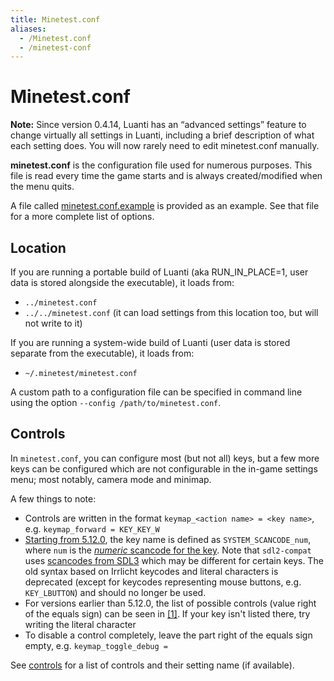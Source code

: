 ```yaml
---
title: Minetest.conf
aliases:
  - /Minetest.conf
  - /minetest-conf
---
```


# Minetest.conf

**Note:** Since version 0.4.14, Luanti has an “advanced settings” feature to change virtually all settings in Luanti, including a brief description of what each setting does. You will now rarely need to edit minetest.conf manually.

**minetest.conf** is the configuration file used for numerous purposes. This file is read every time the game starts and is always created/modified when the menu quits.

A file called [minetest.conf.example](https://github.com/luanti-org/luanti/blob/master/minetest.conf.example) is provided as an example. See that file for a more complete list of options.

## Location

If you are running a portable build of Luanti (aka RUN_IN_PLACE=1, user data is stored alongside the executable), it loads from:

- `../minetest.conf`
- `../../minetest.conf` (it can load settings from this location too, but will not write to it)

If you are running a system-wide build of Luanti (user data is stored separate from the executable), it loads from:

- `~/.minetest/minetest.conf`

A custom path to a configuration file can be specified in command line using the option `--config /path/to/minetest.conf`.

## Controls

In `minetest.conf`, you can configure most (but not all) keys, but a few more keys can be configured which are not configurable in the in-game settings menu; most notably, camera mode and minimap.

A few things to note:

- Controls are written in the format `keymap_<action name> = <key name>`, e.g. `keymap_forward = KEY_KEY_W`
- [Starting from 5.12.0](https://github.com/luanti-org/luanti/pull/14964), the key name is defined as `SYSTEM_SCANCODE_num`, where `num` is the [_numeric_ scancode for the key](https://wiki.libsdl.org/SDL2/SDL_Scancode). Note that `sdl2-compat` uses [scancodes from SDL3](https://wiki.libsdl.org/SDL3/SDL_Scancode) which may be different for certain keys. The old syntax based on Irrlicht keycodes and literal characters is deprecated (except for keycodes representing mouse buttons, e.g. `KEY_LBUTTON`) and should no longer be used.
- For versions earlier than 5.12.0, the list of possible controls (value right of the equals sign) can be seen in [\[1\]](https://github.com/luanti-org/luanti/blob/master/irr/include/Keycodes.h). If your key isn't listed there, try writing the literal character
- To disable a control completely, leave the part right of the equals sign empty, e.g. `keymap_toggle_debug =`

See [controls](/for-players/controls) for a list of controls and their setting name (if available).
